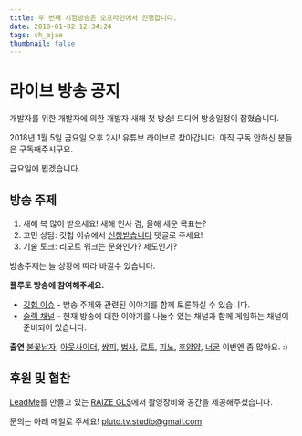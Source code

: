 ```yaml
---
title: 두 번째 시험방송은 오프라인에서 진행합니다.
date: 2018-01-02 12:34:24
tags: ch_ajae
thumbnail: false
---
```


# 라이브 방송 공지

개발자를 위한 개발자에 의한 개발자 새해 첫 방송! 
드디어 방송일정이 잡혔습니다. 

2018년 1월 5일 금요일 오후 2시!
유튜브 라이브로 찾아갑니다. 아직 구독 안하신 분들은 구독해주시구요. 

금요일에 뵙겠습니다. 

## 방송 주제
1. 새해 복 많이 받으세요! 새해 인사 겸, 올해 세운 목표는? 
1. 고민 상담: 깃헙 이슈에서 [신청받습니다][8] 댓글로 주세요!
1. 기술 토크: 리모트 워크는 문화인가? 제도인가?

방송주제는 늘 상황에 따라 바뀔수 있습니다. 

**플루토 방송에 참여해주세요.**
- [깃헙 이슈][9] - 방송 주제와 관련된 이야기를 함께 토론하실 수 있습니다.
- [슬랙 채널][10] - 현재 방송에 대한 이야기를 나눌수 있는 채널과 함께 게임하는 채널이 준비되어 있습니다.

**출연**
[불꽃남자][1], [아웃사이더][2], [쌍피][3], [법사][4], [로토][5], [피노][6], [후얌얌][7], [너굴][8]
이번엔 좀 많아요. :)

## 후원 및 협찬
[LeadMe](https://www.leadme.today/)를 만들고 있는 [RAIZE GLS](https://www.facebook.com/RAIZEGLS/)에서 촬영장비와 공간을 제공해주셨습니다. 

문의는 아래 메일로 주세요!
[pluto.tv.studio@gmail.com](mailto:pluto.tv.studio@gmail.com)

[1]:https://github.com/miconblog
[2]:https://github.com/outsideris
[3]:https://github.com/J2P
[4]:https://github.com/asbubam
[5]:https://github.com/rotoshine
[6]:https://github.com/pineoc
[7]:https://github.com/ecleya
[8]:https://github.com/ecleya
[9]:https://github.com/studiopluto/home/issues/20
[10]:https://join.slack.com/t/plutostudio/shared_invite/enQtMjkxODYzNjAwOTE5LTJiOTU5ZTg4OTk1ZDQxMTZmZWFmNDk3ZGQ5MzgxZmJmMTQ5N2U0N2JkNzI2NjIwMjUwN2YzMTcwMzViOGFlMmY